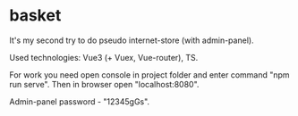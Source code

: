 # basket

It's my second try to do pseudo internet-store (with admin-panel).

Used technologies: Vue3 (+ Vuex, Vue-router), TS.

For work you need open console in project folder and enter command "npm run serve". Then in browser open "localhost:8080".

Admin-panel password - "12345gGs".